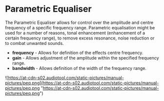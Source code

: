 # Parametric Equaliser

The Parametric Equaliser allows for control over the amplitude and
centre frequency of a specific frequency range. Parametric equalisation
might be used for a number of reasons, tonal enhancement (enhancement of
a certain frequency range), to remove excess resonance, noise reduction
or to combat unwanted sounds.

  - **frequency** - Allows for definition of the effects centre
    frequency.
  - **gain** - Allows adjustment of the amplitude within the specified
    frequency range.
  - **bandwidth** - Allows definition of the width of the frequency
    range.

![https://at-cdn-s02.audiotool.com/static-pictures/manual-pictures/peq.png](https://at-cdn-s02.audiotool.com/static-pictures/manual-pictures/peq.png
"https://at-cdn-s02.audiotool.com/static-pictures/manual-pictures/peq.png")
